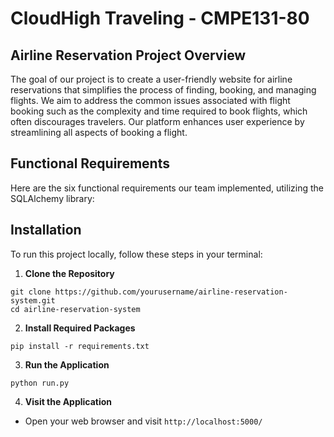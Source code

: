 # CloudHigh Traveling - CMPE131-80

## Airline Reservation Project Overview

The goal of our project is to create a user-friendly website for airline reservations that simplifies the process of finding, booking, and managing flights. We aim to address the common issues associated with flight booking such as the complexity and time required to book flights, which often discourages travelers. Our platform enhances user experience by streamlining all aspects of booking a flight.

## Functional Requirements

Here are the six functional requirements our team implemented, utilizing the SQLAlchemy library:

## Installation

To run this project locally, follow these steps in your terminal:

1. **Clone the Repository**

```
git clone https://github.com/yourusername/airline-reservation-system.git
cd airline-reservation-system
```

2. **Install Required Packages**

```
pip install -r requirements.txt
```

3. **Run the Application**

```
python run.py
```

4. **Visit the Application**
- Open your web browser and visit `http://localhost:5000/`

